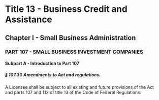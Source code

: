 
# Title 13 - Business Credit and Assistance
## Chapter I - Small Business Administration
### PART 107 - SMALL BUSINESS INVESTMENT COMPANIES
#### Subpart A - Introduction to Part 107
##### § 107.30 Amendments to Act and regulations.

A Licensee shall be subject to all existing and future provisions of the Act and parts 107 and 112 of title 13 of the Code of Federal Regulations.
